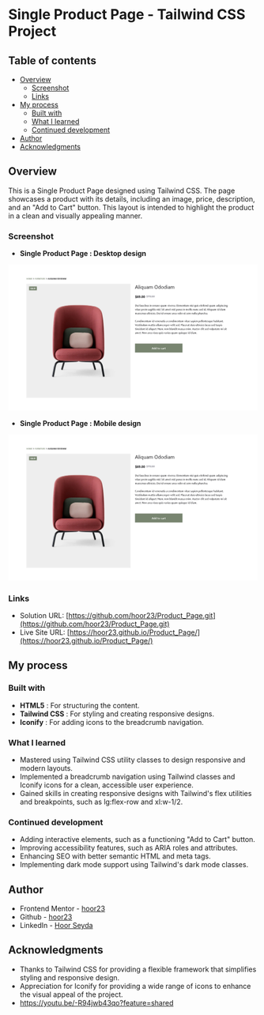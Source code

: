 # Single Product Page - Tailwind CSS Project

## Table of contents

- [Overview](#overview)
  - [Screenshot](#screenshot)
  - [Links](#links)
- [My process](#my-process)
  - [Built with](#built-with)
  - [What I learned](#what-i-learned)
  - [Continued development](#continued-development)
- [Author](#author)
- [Acknowledgments](#acknowledgments)



## Overview

This is a Single Product Page designed using Tailwind CSS. The page showcases a product with its details, including an image, price, description, and an "Add to Cart" button. This layout is intended to highlight the product in a clean and visually appealing manner.

### Screenshot

- **Single Product Page : Desktop design**

![](./asset/Single%20Product.png)

- **Single Product Page : Mobile design**

![](./asset/Single%20Product.png)

### Links

- Solution URL: [https://github.com/hoor23/Product_Page.git](https://github.com/hoor23/Product_Page.git)
- Live Site URL: [https://hoor23.github.io/Product_Page/](https://hoor23.github.io/Product_Page/)

## My process

### Built with

- **HTML5** : For structuring the content.
- **Tailwind CSS** : For styling and creating responsive designs.
- **Iconify** : For adding icons to the breadcrumb navigation.

### What I learned

- Mastered using Tailwind CSS utility classes to design responsive and modern layouts.
- Implemented a breadcrumb navigation using Tailwind classes and Iconify icons for a clean, accessible user experience.
- Gained skills in creating responsive designs with Tailwind's flex utilities and breakpoints, such as lg:flex-row and xl:w-1/2.

### Continued development

 - Adding interactive elements, such as a functioning "Add to Cart" button.
 - Improving accessibility features, such as ARIA roles and attributes.
 - Enhancing SEO with better semantic HTML and meta tags.
 - Implementing dark mode support using Tailwind's dark mode classes.

## Author
- Frontend Mentor - [hoor23](https://www.frontendmentor.io/profile/hoor23)
- Github - [hoor23](https://github.com/hoor23)
- LinkedIn - [Hoor Seyda](www.linkedin.com/in/hoor-seyda-901176222)

## Acknowledgments

- Thanks to Tailwind CSS for providing a flexible framework that simplifies styling and responsive design.
- Appreciation for Iconify for providing a wide range of icons to enhance the visual appeal of the project.
- https://youtu.be/-R94jwb43qo?feature=shared
